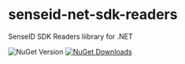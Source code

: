 # senseid-net-sdk-readers
SenseID SDK Readers liibrary for .NET

![NuGet Version](https://img.shields.io/nuget/v/SenseID.Readers)
[![NuGet Downloads](https://img.shields.io/nuget/dt/SenseID.Readers.svg)](https://www.nuget.org/packages/SenseID.Readers/)
